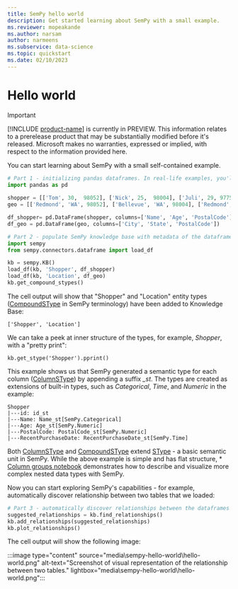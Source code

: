 ```yaml
---
title: SemPy hello world
description: Get started learning about SemPy with a small example.
ms.reviewer: mopeakande
ms.author: narsam
author: narmeens
ms.subservice: data-science
ms.topic: quickstart
ms.date: 02/10/2023
---
```


# Hello world

> [!IMPORTANT]
> [!INCLUDE [product-name](../includes/product-name.md)] is currently in PREVIEW. This information relates to a prerelease product that may be substantially modified before it's released. Microsoft makes no warranties, expressed or implied, with respect to the information provided here.

You can start learning about SemPy with a small self-contained example.

```python
# Part 1 - initializing pandas dataframes. In real-life examples, you'll be pulling it from some source, like Lakehouse or PowerBI
import pandas as pd
  
shopper = [['Tom', 30,  98052], ['Nick', 25,  98004], ['Juli', 29, 97756]]
geo = [['Redmond', 'WA', 98052], ['Bellevue', 'WA', 98004], ['Redmond', 'OR', 97756]]

df_shopper= pd.DataFrame(shopper, columns=['Name', 'Age', 'PostalCode'])
df_geo = pd.DataFrame(geo, columns=['City', 'State', 'PostalCode'])   

# Part 2 - populate SemPy knowledge base with metadata of the dataframes to start creating a semantic model for the dataset.
import sempy
from sempy.connectors.dataframe import load_df

kb = sempy.KB() 
load_df(kb, 'Shopper', df_shopper)
load_df(kb, 'Location', df_geo)
kb.get_compound_stypes()
```

The cell output will show that "Shopper" and "Location" entity types ([CompoundSType](sempy-glossary.md#compoundstype) in SemPy terminology) have been added to Knowledge Base:

```
['Shopper', 'Location']
```

We can take a peek at inner structure of the types, for example, *Shopper*, with a "pretty print":

```
kb.get_stype('Shopper').pprint()
```

This example shows us that SemPy generated a semantic type for each column  ([ColumnSType](sempy-glossary.md#columnstype)) by appending a suffix *_st*. The types are created as extensions of built-in types, such as *Categorical*, *Time*, and *Numeric* in the example:

```
Shopper
|---id: id_st
|---Name: Name_st[SemPy.Categorical]
|---Age: Age_st[SemPy.Numeric]
|---PostalCode: PostalCode_st[SemPy.Numeric]
|---RecentPurchaseDate: RecentPurchaseDate_st[SemPy.Time]
```

Both [ColumnSType](sempy-glossary.md#columnstype) and [CompoundSType](sempy-glossary.md#compoundstype) extend [SType](sempy-glossary.md#stype) - a basic semantic unit in SemPy. While the above example is simple and has flat structure, * [Column groups notebook](sempy-column-groups.md) demonstrates how to describe and visualize more complex nested data types with SemPy.

Now you can start exploring SemPy's capabilities - for example, automatically discover relationship between two tables that we loaded:

```python
# Part 3 - automatically discover relationships between the dataframes with he help of SemPy
suggested_relationships = kb.find_relationships()
kb.add_relationships(suggested_relationships)
kb.plot_relationships()
```

The cell output will show the following image:

:::image type="content" source="media\sempy-hello-world\hello-world.png" alt-text="Screenshot of visual representation of the relationship between two tables." lightbox="media\sempy-hello-world\hello-world.png":::
